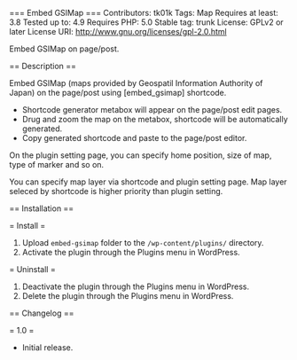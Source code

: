 === Embed GSIMap ===
Contributors: tk01k
Tags: Map
Requires at least: 3.8
Tested up to: 4.9
Requires PHP: 5.0
Stable tag: trunk
License: GPLv2 or later
License URI: http://www.gnu.org/licenses/gpl-2.0.html

Embed GSIMap on page/post.

== Description ==

Embed GSIMap (maps provided by Geospatil Information Authority of Japan) on the page/post using [embed_gsimap] shortcode.

* Shortcode generator metabox will appear on the page/post edit pages.
* Drug and zoom the map on the metabox, shortcode will be automatically generated.
* Copy generated shortcode and paste to the page/post editor.

On the plugin setting page, you can specify home position, size of map, type of marker and so on.

You can specify map layer via shortcode and plugin setting page.
Map layer seleced by shortcode is higher priority than plugin setting.

== Installation ==

= Install =

1. Upload `embed-gsimap` folder to the `/wp-content/plugins/` directory.
1. Activate the plugin through the Plugins menu in WordPress.

= Uninstall =

1. Deactivate the plugin through the Plugins menu in WordPress.
1. Delete the plugin through the Plugins menu in WordPress.

== Changelog ==

= 1.0 =

* Initial release.
